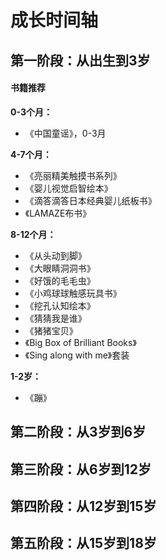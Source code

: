 # 成长时间轴

## 第一阶段：从出生到3岁

#### 书籍推荐

**0-3个月：**

- 《中国童谣》，0-3月

**4-7个月：**

- 《亮丽精美触摸书系列》
- 《婴儿视觉启智绘本》
- 《滴答滴答日本经典婴儿纸板书》
- 《LAMAZE布书》

**8-12个月：**

- 《从头动到脚》
- 《大眼睛洞洞书》
- 《好饿的毛毛虫》
- 《小鸡球球触感玩具书》
- 《挖孔认知绘本》
- 《猜猜我是谁》
- 《猪猪宝贝》
- 《Big Box of Brilliant Books》
- 《Sing along with me》套装

**1-2岁：**

- 《蹦》

## 第二阶段：从3岁到6岁

## 第三阶段：从6岁到12岁

## 第四阶段：从12岁到15岁

## 第五阶段：从15岁到18岁
